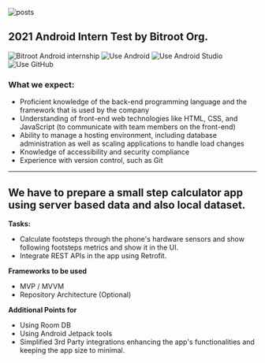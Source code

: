 ![posts](https://avatars.githubusercontent.com/u/63720760?s=100&v=4)
## 2021 Android Intern Test by Bitroot Org.

![Bitroot Android internship](https://img.shields.io/badge/Android-Internship-blue?style=flat-square&link=https://bitroot.org)
![Use Android](https://img.shields.io/badge/Android-181717?style=flat-square&logo=android)
![Use Android Studio](https://img.shields.io/badge/Android-Studio-green?style=flat-square&logo=android-studio)
![Use GitHub](https://img.shields.io/badge/GitHub-181717?style=flat-square&logo=github)

### What we expect:
- Proficient knowledge of the back-end programming language and the framework that is used by the company
- Understanding of front-end web technologies like HTML, CSS, and JavaScript (to communicate with team members on the front-end) 
- Ability to manage a hosting environment, including database administration as well as scaling applications to handle load changes
- Knowledge of accessibility and security compliance 
- Experience with version control, such as Git

---

## We have to prepare a small step calculator app using server based data and also local dataset.

**Tasks:**

- Calculate footsteps through the phone's hardware sensors and show following footsteps metrics and show it in the UI.
- Integrate REST APIs in the app using Retrofit.

**Frameworks to be used**
- MVP / MVVM
- Repository Architecture (Optional)

**Additional Points for**
- Using Room DB
- Using Android Jetpack tools
- Simplified 3rd Party integrations enhancing the app's functionalities and keeping the app size to minimal.
